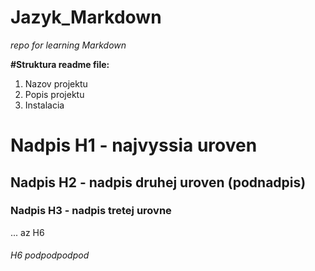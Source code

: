 # Jazyk_Markdown

_repo for learning Markdown_  

**#Struktura readme file:**

1. Nazov projektu
2. Popis projektu
3. Instalacia

   
# Nadpis H1 - najvyssia uroven

## Nadpis H2 - nadpis druhej uroven (podnadpis)

### Nadpis H3 - nadpis tretej urovne

... az H6

###### H6 podpodpodpod

